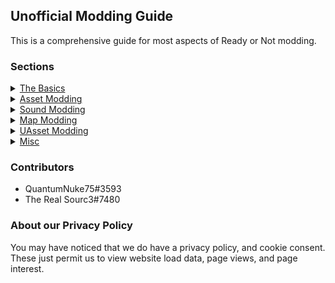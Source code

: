 ## Unofficial Modding Guide

This is a comprehensive guide for most aspects of Ready or Not modding.  

### Sections

<details>
    <summary>
      <span><a href="https://quantumnuke75.github.io/Unofficial-Modding-Guide/thebasics.html">The Basics</a></span>
    </summary>
    <p style="margin-left:2%">  
        1. Extracting Game Files <br>
        2. Cooking Modifies Files <br>
        3. Creating a PAK File  <br>
        4. Mod Installation <br>
        5. Mod File Structure <br>
        6. File Formats <br>
        7. Example Mod <br>
        8. Debugging   <br>
    </p>
</details>

<details>
    <summary>
      <span><a href="https://quantumnuke75.github.io/Unofficial-Modding-Guide/asset_modding/assetmodding.html">Asset Modding</a></span>
    </summary>
    <p style="margin-left:2%">  
        1. Texture Replacement <br>
        2. Skeletal Mesh Replacement <br>
        3. Material Replacement   <br> 
    </p>
</details>

<details>
    <summary>
      <span><a href="https://quantumnuke75.github.io/Unofficial-Modding-Guide/sound_modding/soundmodding.html">Sound Modding</a></span>
    </summary>
    <p style="margin-left:2%">  
        1. Voiceover Modding <br>
        2. FMOD Modding   <br>  
    </p>
</details>

<details>
    <summary>
      <span><a href="https://quantumnuke75.github.io/Unofficial-Modding-Guide/map_modding/mapmodding.html">Map Modding</a></span>
    </summary>
    <p style="margin-left:2%">    
        1. Folder Structure <br>
        2. Project Settings <br>
        3. GameModes <br>
        4. World Geometry <br>
        5. Lighting <br>
        6. World Generation + AI <br>
        7. Adding Props <br>
        8. Adding Doors <br>
        9. Multiplayer <br>
        10. Building and Cooking <br>
        11. Materials <br>
        12. Post Process and Visuals <br>
        13. FMOD Sound Integration (WIP)   <br> 
    </p>
</details>

<details>
    <summary>
      <span><a href="https://quantumnuke75.github.io/Unofficial-Modding-Guide/uasset_modding/uassetmodding.html">UAsset Modding</a></span>
    </summary>
    <p style="margin-left:2%">  
        1. Numerical/String Edits <br>
        2. Adding Data   <br>
        3. JSON Parsing <br>
    </p>
</details>

<details>
    <summary>
      <span><a href="https://quantumnuke75.github.io/Unofficial-Modding-Guide/misc.html">Misc</a></span>
    </summary>
    <p style="margin-left:2%">  
        1. Custom Map Loading <br>
        2. Console Unlocking <br>
        3. Easy AI Modding <br>
    </p>
</details>

### Contributors 
- QuantumNuke75#3593
- The Real Sourc3#7480

### About our Privacy Policy
You may have noticed that we do have a privacy policy, and cookie consent. These just permit us to view website load data, page views, and page interest.



